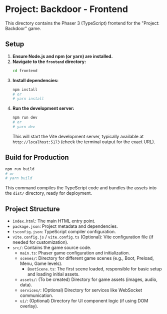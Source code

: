 # Project: Backdoor - Frontend

This directory contains the Phaser 3 (TypeScript) frontend for the "Project: Backdoor" game.

## Setup

1.  **Ensure Node.js and npm (or yarn) are installed.**
2.  **Navigate to the `frontend` directory:**
    ```bash
    cd frontend
    ```
3.  **Install dependencies:**
    ```bash
    npm install
    # or
    # yarn install
    ```
4.  **Run the development server:**
    ```bash
    npm run dev
    # or
    # yarn dev
    ```
    This will start the Vite development server, typically available at `http://localhost:5173` (check the terminal output for the exact URL).

## Build for Production

```bash
npm run build
# or
# yarn build
```
This command compiles the TypeScript code and bundles the assets into the `dist/` directory, ready for deployment.

## Project Structure

*   `index.html`: The main HTML entry point.
*   `package.json`: Project metadata and dependencies.
*   `tsconfig.json`: TypeScript compiler configuration.
*   `vite.config.js` / `vite.config.ts` (Optional): Vite configuration file (if needed for customization).
*   `src/`: Contains the game source code.
    *   `main.ts`: Phaser game configuration and initialization.
    *   `scenes/`: Directory for different game scenes (e.g., Boot, Preload, Menu, Game levels).
        *   `BootScene.ts`: The first scene loaded, responsible for basic setup and loading initial assets.
    *   `assets/`: (To be created) Directory for game assets (images, audio, data).
    *   `services/`: (Optional) Directory for services like WebSocket communication.
    *   `ui/`: (Optional) Directory for UI component logic (if using DOM overlay). 